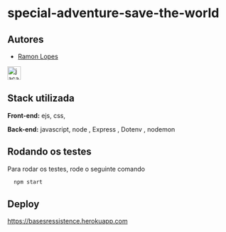 # special-adventure-save-the-world


## Autores

- [Ramon Lopes](https://github.com/jacare-camabox)


<img aling="center" alt="jacare-vscode" height="30" width="30" src="https://i.imgur.com/tAZw3FE.png" />


## Stack utilizada

**Front-end:** ejs, css, 

**Back-end:** javascript, node , Express , Dotenv , nodemon


## Rodando os testes

Para rodar os testes, rode o seguinte comando

```bash
  npm start
```


## Deploy




   https://basesressistence.herokuapp.com 


